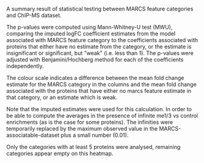 
A summary result of statistical testing between MARCS feature categories and ChIP-MS dataset.

The p-values were computed using Mann-Whitney-U test (MWU), 
comparing the imputed logFC coefficient estimates from the model associated 
with MARCS feature category to the coefficients associated with proteins that either have no estimate from the category,
or the estimate is insignificant or significant, but "weak" (i.e. less than 1). The p-values were adjusted with Benjamini/Hochberg method for each of the coefficients 
independently.

The colour scale indicates a difference between the mean fold change estimate for the
MARCS category in the columns and the mean fold change associated with
the proteins that have either no marcs feature estimate in that category, or an estimate which is weak. 

Note that the imputed estimates were used for this calculation.
In order to be able to compute the averages in the presence of infinite me1/3 vs control enrichments (as is the case for some proteins).
The infinities were temporarily replaced by the maximum observed value in the MARCS-associatable-dataset plus a small number (0.01).

Only the categories with at least 5 proteins were analysed, remaining categories appear empty on this heatmap.
